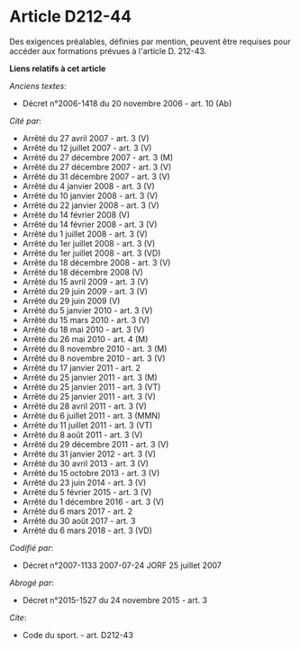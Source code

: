 # Article D212-44

Des exigences préalables, définies par mention, peuvent être requises pour accéder aux formations prévues à l'article D.
212-43.

**Liens relatifs à cet article**

_Anciens textes_:

  - Décret n°2006-1418 du 20 novembre 2006 - art. 10 (Ab)

_Cité par_:

  - Arrêté du 27 avril 2007 - art. 3 (V)
  - Arrêté du 12 juillet 2007 - art. 3 (V)
  - Arrêté du 27 décembre 2007 - art. 3 (M)
  - Arrêté du 27 décembre 2007 - art. 3 (V)
  - Arrêté du 31 décembre 2007 - art. 3 (V)
  - Arrêté du 4 janvier 2008 - art. 3 (V)
  - Arrêté du 10 janvier 2008 - art. 3 (V)
  - Arrêté du 22 janvier 2008 - art. 3 (V)
  - Arrêté du 14 février 2008 (V)
  - Arrêté du 14 février 2008 - art. 3 (V)
  - Arrêté du 1 juillet 2008 - art. 3 (V)
  - Arrêté du 1er juillet 2008 - art. 3 (V)
  - Arrêté du 1er juillet 2008 - art. 3 (VD)
  - Arrêté du 18 décembre 2008 - art. 3 (V)
  - Arrêté du 18 décembre 2008 (V)
  - Arrêté du 15 avril 2009 - art. 3 (V)
  - Arrêté du 29 juin 2009 - art. 3 (V)
  - Arrêté du 29 juin 2009 (V)
  - Arrêté du 5 janvier 2010 - art. 3 (V)
  - Arrêté du 15 mars 2010 - art. 3 (V)
  - Arrêté du 18 mai 2010 - art. 3 (V)
  - Arrêté du 26 mai 2010 - art. 4 (M)
  - Arrêté du 8 novembre 2010 - art. 3 (M)
  - Arrêté du 8 novembre 2010 - art. 3 (V)
  - Arrêté du 17 janvier 2011 - art. 2
  - Arrêté du 25 janvier 2011 - art. 3 (M)
  - Arrêté du 25 janvier 2011 - art. 3 (VT)
  - Arrêté du 25 janvier 2011 - art. 3 (V)
  - Arrêté du 28 avril 2011 - art. 3 (V)
  - Arrêté du 6 juillet 2011 - art. 3 (MMN)
  - Arrêté du 11 juillet 2011 - art. 3 (VT)
  - Arrêté du 8 août 2011 - art. 3 (V)
  - Arrêté du 29 décembre 2011 - art. 3 (V)
  - Arrêté du 31 janvier 2012 - art. 3 (V)
  - Arrêté du 30 avril 2013 - art. 3 (V)
  - Arrêté du 15 octobre 2013 - art. 3 (V)
  - Arrêté du 23 juin 2014 - art. 3 (V)
  - Arrêté du 5 février 2015 - art. 3 (V)
  - Arrêté du 1 décembre 2016 - art. 3 (V)
  - Arrêté du 6 mars 2017 - art. 2
  - Arrêté du 30 août 2017 - art. 3
  - Arrêté du 6 mars 2018 - art. 3 (VD)

_Codifié par_:

  - Décret n°2007-1133 2007-07-24 JORF 25 juillet 2007

_Abrogé par_:

  - Décret n°2015-1527 du 24 novembre 2015 - art. 3

_Cite_:

  - Code du sport. - art. D212-43
